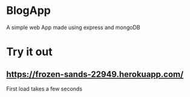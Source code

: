 # BlogApp
A simple web App made using express and mongoDB

# Try it out
 ## https://frozen-sands-22949.herokuapp.com/
 First load takes a few seconds
 
